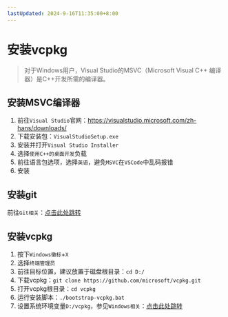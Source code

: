 ```yaml
---
lastUpdated: 2024-9-16T11:35:00+8:00
---
```


# 安装vcpkg

> 对于Windows用户，Visual Studio的MSVC（Microsoft Visual C++ 编译器）是C++开发所需的编译器。

## 安装MSVC编译器

1. 前往```Visual Studio```官网：<https://visualstudio.microsoft.com/zh-hans/downloads/>
2. 下载安装包：```VisualStudioSetup.exe```
3. 安装并打开```Visual Studio Installer```
4. 选择```使用C++的桌面开发```负载
5. 前往语言包选项，选择```英语```，避免```MSVC```在```VSCode```中乱码报错
6. 安装

## 安装git

前往```Git相关```：[点击此处跳转](/Git相关/安装Git)

## 安装vcpkg

1. 按下```Windows徽标```+```X```
2. 选择```终端管理员```
3. 前往目标位置，建议放置于磁盘根目录：```cd D:/```
4. 下载vcpkg：```git clone https://github.com/microsoft/vcpkg.git```
5. 打开vcpkg根目录：```cd vcpkg```
6. 运行安装脚本：```./bootstrap-vcpkg.bat```
7. 设置系统环境变量```D:/vcpkg```，参见```Windows相关```：[点击此处跳转](/Windows相关/设置环境变量)
